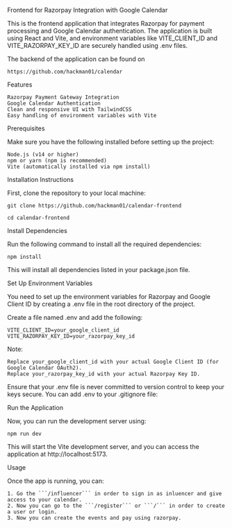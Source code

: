 Frontend for Razorpay Integration with Google Calendar

This is the frontend application that integrates Razorpay for payment processing and Google Calendar authentication. The application is built using React and Vite, and environment variables like VITE_CLIENT_ID and VITE_RAZORPAY_KEY_ID are securely handled using .env files.


The backend of the application can be found on

```
https://github.com/hackman01/calendar
```

Features

    Razorpay Payment Gateway Integration
    Google Calendar Authentication
    Clean and responsive UI with TailwindCSS
    Easy handling of environment variables with Vite

Prerequisites

Make sure you have the following installed before setting up the project:

    Node.js (v14 or higher)
    npm or yarn (npm is recommended)
    Vite (automatically installed via npm install)

Installation Instructions


First, clone the repository to your local machine:

```
git clone https://github.com/hackman01/calendar-frontend

cd calendar-frontend
```
Install Dependencies

Run the following command to install all the required dependencies:
```
npm install
```
This will install all dependencies listed in your package.json file.

Set Up Environment Variables

You need to set up the environment variables for Razorpay and Google Client ID by creating a .env file in the root directory of the project.

Create a file named .env and add the following:

```
VITE_CLIENT_ID=your_google_client_id
VITE_RAZORPAY_KEY_ID=your_razorpay_key_id
```

Note:

    Replace your_google_client_id with your actual Google Client ID (for Google Calendar OAuth2).
    Replace your_razorpay_key_id with your actual Razorpay Key ID.

Ensure that your .env file is never committed to version control to keep your keys secure. You can add .env to your .gitignore file:


Run the Application

Now, you can run the development server using:

```
npm run dev
```

This will start the Vite development server, and you can access the application at http://localhost:5173.

Usage

Once the app is running, you can:

```
1. Go the ```/influencer``` in order to sign in as inluencer and give access to your calendar.
2. Now you can go to the ```/register``` or ```/``` in order to create a user or login.
3. Now you can create the events and pay using razorpay.

```



